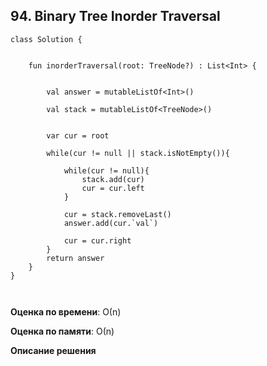 ## 94. Binary Tree Inorder Traversal

```
class Solution {
   

    fun inorderTraversal(root: TreeNode?) : List<Int> {
        
        
        val answer = mutableListOf<Int>()
        
        val stack = mutableListOf<TreeNode>()
        
        
        var cur = root
        
        while(cur != null || stack.isNotEmpty()){
        
            while(cur != null){
                stack.add(cur)
                cur = cur.left
            }
            
            cur = stack.removeLast()
            answer.add(cur.`val`)
            
            cur = cur.right
        }
        return answer
    } 
}



```

**Оценка по времени**: О(n)


**Оценка по памяти**: О(n)


**Описание решения**
```

```